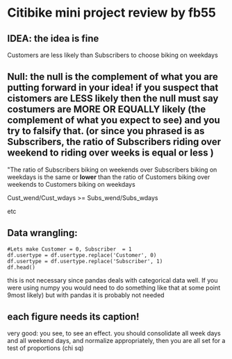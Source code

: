 # Citibike mini project review by fb55    

## IDEA: the idea is fine                                                             

Customers are less likely than Subscribers to choose biking on weekdays

## Null: the null is the complement of what you are putting forward in your idea! if you suspect that cistomers are LESS likely then the null must say costumers are MORE OR EQUALLY likely (the complement of what you expect to see) and you try to falsify that. (or since you phrased is as Subscribers, the ratio of Subscribers riding over weekend to riding over weeks is equal or less )

 "The ratio of Subscribers biking on weekends over Subscribers biking on weekdays is the same or **lower** than the ratio of Customers biking over weekends to Customers biking on weekdays

Cust_wend/Cust_wdays >= Subs_wend/Subs_wdays 

etc

## Data wrangling:

```
#Lets make Customer = 0, Subscriber  = 1
df.usertype = df.usertype.replace('Customer', 0)
df.usertype = df.usertype.replace('Subscriber', 1)
df.head()
```

this is not necessary since pandas deals with categorical data well. If you were using numpy you would need to do something like that at some point 9most likely) but with pandas it is probably not needed

## each figure needs its caption!

very good: you see, to see an effect. you should consolidate all week days and all weekend days, and normalize appropriately, then you are all set for a test of proportions (chi sq)


